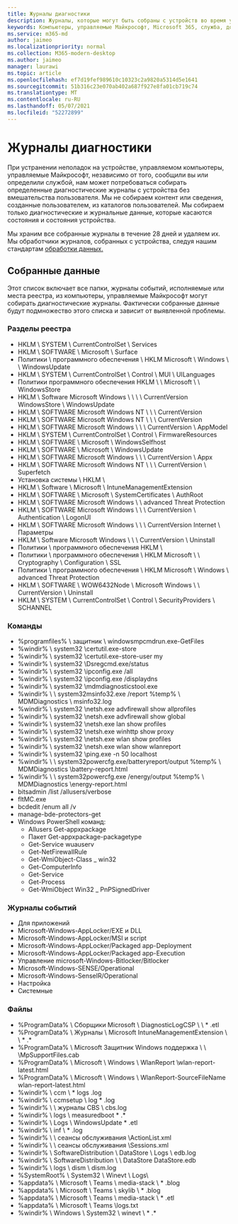 ```yaml
---
title: Журналы диагностики
description: Журналы, которые могут быть собраны с устройств во время устранения неполадок и их хранения
keywords: Компьютеры, управляемые Майкрософт, Microsoft 365, служба, документация
ms.service: m365-md
author: jaimeo
ms.localizationpriority: normal
ms.collection: M365-modern-desktop
ms.author: jaimeo
manager: laurawi
ms.topic: article
ms.openlocfilehash: ef7d19fef989610c10323c2a9820a5314d5e1641
ms.sourcegitcommit: 51b316c23e070ab402a687f927e8fa01cb719c74
ms.translationtype: MT
ms.contentlocale: ru-RU
ms.lasthandoff: 05/07/2021
ms.locfileid: "52272899"
---
```

# <a name="diagnostic-logs"></a>Журналы диагностики

При устранении неполадок на устройстве, управляемом компьютеры, управляемые Майкрософт, независимо от того, сообщили вы или определили службой, нам может потребоваться собирать определенные диагностические журналы с устройства без вмешательства пользователя. Мы не собираем контент или сведения, созданные пользователем, из каталогов пользователей. Мы собираем только диагностические и журнальные данные, которые касаются состояния и состояния устройства.

Мы храним все собранные журналы в течение 28 дней и удаляем их. Мы обработчики журналов, собранных с устройства, следуя нашим стандартам [обработки данных.](privacy-personal-data.md)

## <a name="data-collected"></a>Собранные данные

Этот список включает все папки, журналы событий, исполняемые или места реестра, из компьютеры, управляемые Майкрософт могут собирать диагностические журналы. Фактически собранные данные будут подмножество этого списка и зависит от выявленной проблемы.

### <a name="registry-keys"></a>Разделы реестра

- HKLM \\ SYSTEM \\ CurrentControlSet \\ Services
- HKLM \\ SOFTWARE \\ Microsoft \\ Surface
- Политики \\ программного обеспечения \\ HKLM Microsoft \\ Windows \\ \\ WindowsUpdate
- HKLM \\ SYSTEM \\ CurrentControlSet \\ Control \\ MUI \\ UILanguages
- Политики программного обеспечения HKLM \\ \\ Microsoft \\ \\ WindowsStore
- HKLM \\ Software Microsoft Windows \\ \\ \\ \\ CurrentVersion WindowsStore \\ WindowsUpdate
- HKLM \\ SOFTWARE Microsoft Windows NT \\ \\ \\ CurrentVersion
- HKLM \\ SOFTWARE Microsoft Windows NT \\ \\ \\ CurrentVersion
- HKLM \\ SOFTWARE Microsoft Windows \\ \\ \\ CurrentVersion \\ AppModel
- HKLM \\ SYSTEM \\ CurrentControlSet \\ Control \\ FirmwareResources
- HKLM \\ SOFTWARE \\ Microsoft \\ WindowsSelfhost
- HKLM \\ SOFTWARE \\ Microsoft \\ WindowsUpdate
- HKLM \\ SOFTWARE Microsoft Windows \\ \\ \\ CurrentVersion \\ Appx
- HKLM \\ SOFTWARE Microsoft Windows NT \\ \\ \\ CurrentVersion \\ Superfetch
- Установка системы \\ HKLM \\
- HKLM \\ Software \\ Microsoft \\ IntuneManagementExtension
- HKLM \\ SOFTWARE \\ Microsoft \\ SystemCertificates \\ AuthRoot
- HKLM \\ SOFTWARE Microsoft Windows \\ \\ advanced Threat Protection
- HKLM \\ SOFTWARE Microsoft Windows \\ \\ \\ CurrentVersion \\ Authentication \\ LogonUI
- HKLM \\ SOFTWARE Microsoft Windows \\ \\ \\ CurrentVersion Internet \\ Параметры
- HKLM \\ Software Microsoft Windows \\ \\ \\ CurrentVersion \\ Uninstall
- Политики \\ программного обеспечения HKLM \\
- Политики \\ программного обеспечения \\ HKLM Microsoft \\ \\ Cryptography \\ Configuration \\ SSL
- Политики \\ программного обеспечения \\ HKLM Microsoft \\ Windows \\ advanced Threat Protection
- HKLM \\ SOFTWARE \\ WOW6432Node \\ Microsoft Windows \\ \\ CurrentVersion \\ Uninstall
- HKLM \\ SYSTEM \\ CurrentControlSet \\ Control \\ SecurityProviders \\ SCHANNEL

### <a name="commands"></a>Команды

- %programfiles% \\ защитник \\ windowsmpcmdrun.exe-GetFiles
- %windir% \\ system32 \\certutil.exe-store
- %windir% \\ system32 \\certutil.exe-store-user my
- %windir% \\ system32 \\Dsregcmd.exe/status
- %windir% \\ system32 \\ipconfig.exe /all
- %windir% \\ system32 \\ipconfig.exe /displaydns
- %windir% \\ system32 \\mdmdiagnosticstool.exe
- %windir% \\ \\ system32msinfo32.exe /report %temp% \\ MDMDiagnostics \\ msinfo32.log
- %windir% \\ system32 \\netsh.exe advfirewall show allprofiles
- %windir% \\ system32 \\netsh.exe advfirewall show global
- %windir% \\ system32 \\netsh.exe lan show profiles
- %windir% \\ system32 \\netsh.exe winhttp show proxy
- %windir% \\ system32 \\netsh.exe wlan show profiles
- %windir% \\ system32 \\netsh.exe wlan show wlanreport
- %windir% \\ system32 \\ping.exe -n 50 localhost
- %windir% \\ \\ system32powercfg.exe/batteryreport/output %temp% \\ MDMDiagnostics \\battery-report.html
- %windir% \\ \\ system32powercfg.exe /energy/output %temp% \\ MDMDiagnostics \\energy-report.html
- bitsadmin /list /allusers/verbose
- fltMC.exe
- bcdedit /enum all /v
- manage-bde-protectors-get
- Windows PowerShell команд:
    - Allusers Get-appxpackage
    - Пакет Get-appxpackage-packagetype
    - Get-Service wuauserv
    - Get-NetFirewallRule
    - Get-WmiObject-Class \_ win32
    - Get-ComputerInfo
    - Get-Service
    - Get-Process
    - Get-WmiObject Win32 \_ PnPSignedDriver

### <a name="event-logs"></a>Журналы событий

- Для приложений
- Microsoft-Windows-AppLocker/EXE и DLL
- Microsoft-Windows-AppLocker/MSI и script
- Microsoft-Windows-AppLocker/Packaged app-Deployment
- Microsoft-Windows-AppLocker/Packaged app-Execution
- Управление microsoft-Windows-Bitlocker/Bitlocker
- Microsoft-Windows-SENSE/Operational
- Microsoft-Windows-SenseIR/Operational
- Настройка
- Системные

### <a name="files"></a>Файлы

- %ProgramData% \\ Сборщики Microsoft \\ DiagnosticLogCSP \\ \\ \* .etl
- %ProgramData% \\ Журналы \\ Microsoft IntuneManagementExtension \\ \\ \* .\*
- %ProgramData% \\ Microsoft Защитник Windows поддержка \\ \\ \\MpSupportFiles.cab
- %ProgramData% \\ Microsoft \\ Windows \\ WlanReport \\wlan-report-latest.html
- %ProgramData% \\ Microsoft \\ Windows \\ WlanReport-SourceFileName wlan-report-latest.html
- %windir% \\ ccm \\ \* logs .log
- %windir% \\ ccmsetup \\ log \* .log
- %windir% \\ \\ журналы CBS \\ cbs.log
- %windir% \\ logs \\ measuredboot \* .\*
- %windir% \\ Logs \\ WindowsUpdate \* .etl
- %windir% \\ inf \\ \* .log
- %windir% \\ \\ сеансы обслуживания \\ActionList.xml
- %windir% \\ \\ сеансы обслуживания \\Sessions.xml
- %windir% \\ SoftwareDistribution \\ DataStore \\ Logs \\ edb.log
- %windir% \\ SoftwareDistribution \\ \\ DataStore DataStore.edb
- %windir% \\ logs \\ dism \\ dism.log
- %SystemRoot% \\ System32 \\ Winevt \\ Logs\\
- %appdata% \\ Microsoft \\ Teams \\ media-stack \\ \* .blog
- %appdata% \\ Microsoft \\ Teams \\ skylib \\ \* .blog
- %appdata% \\ Microsoft \\ Teams \\ media-stack \\ \* .etl
- %appdata% \\ Microsoft \\ Teams \\logs.txt
- %windir% \\ Windows \\ System32 \\ winevt \\ \* .\*